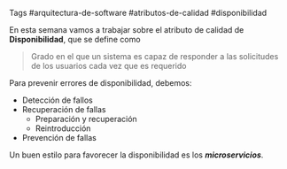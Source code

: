 Tags #arquitectura-de-software #atributos-de-calidad  #disponibilidad

En esta semana vamos a trabajar sobre el atributo de calidad de **Disponibilidad**, que se define como

> Grado en el que un sistema es capaz de responder a las solicitudes de los usuarios cada vez que es requerido

Para prevenir errores de disponibilidad, debemos:

- Detección de fallos
- Recuperación de fallas 
	- Preparación y recuperación
	- Reintroducción
- Prevención de fallas

Un buen estilo para favorecer la disponibilidad es los ***microservicios***. 

